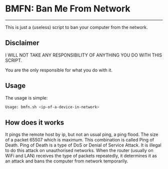 # BMFN: Ban Me From Network

-----------------------------

This is just a (useless) script to ban your computer from the network.

## Disclaimer

I WILL NOT TAKE ANY RESPONSIBILITY OF ANYTHING YOU DO WITH THIS SCRIPT.

You are the only responsible for what you do with it.

## Usage

The usage is simple:

```bash
Usage: bmfn.sh <ip-of-a-device-in-network>
```

## How does it works

It pings the remote host by ip, but not an usual ping, a ping flood. The size of a packet 65507
which is maximum. This combination is called Ping of Death. Ping of Death is a type of DoS or Denial
of Service Attack. It is illegal to do this attack on unauthorised networks. When the router (usually
on WiFi and LAN) receives the type of packets repeatedly, it determines it as an attack and bans the
computer from network temporarily.
